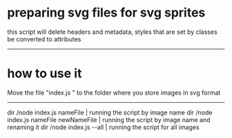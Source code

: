 preparing svg files for svg sprites
=====================
this script will delete headers and metadata,
styles that are set by classes be converted to attributes
***
# how to use it 

Move the file "index.js " to the folder where you store images in svg format
***

dir /node index.js nameFile             | running the script by image name
dir /node index.js nameFile newNameFile | running the script by image name and renaming it
dir /node index.js --all                | running the script for all images
